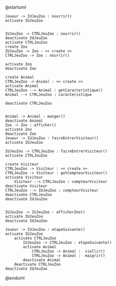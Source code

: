 @startuml

	Joueur -> IUJeuZoo : nourrir()
	activate IUJeuZoo
	
	
	IUJeuZoo -> CTRLJeuZoo : nourrir()
	deactivate IUJeuZoo
	activate CTRLJeuZoo
	create Zoo
	IUJeuZoo -> Zoo : << create >>
	CTRLJeuZoo -> Zoo : nourrir()
	
	activate Zoo
	deactivate Zoo
	
	create Animal
	CTRLJeuZoo -> Animal : << create >>
	activate Animal
	CTRLJeuZoo --> Animal : getCaracteristique()
	Animal --> CTRLJeuZoo : caracteristique
	
	deactivate CTRLJeuZoo
	
	
	Animal -> Animal : manger()
	deactivate Animal
	Zoo -> Zoo : afficher()
	activate Zoo
	deactivate Zoo
	Joueur -> IUJeuZoo : faireEntrerVisiteur()
	activate IUJeuZoo
	
	IUJeuZoo -> CTRLJeuZoo : faireEntrerVisiteur()
	activate CTRLJeuZoo 
	
	create Visiteur
	CTRLJeuZoo -> Visiteur : << create >>
	CTRLJeuZoo -> Visiteur : getCompteurVisiteur()
	activate Visiteur
		Visiteur --> CTRLJeuZoo : compteurVisiteur
	deactivate Visiteur
	CTRLJeuZoo --> IUJeuZoo : compteurVisiteur
	deactivate CTRLJeuZoo
	deactivate IUJeuZoo
	
	
	IUJeuZoo -> IUJeuZoo : afficherZoo()
	activate IUJeuZoo
	deactivate IUJeuZoo
	
	Joueur -> IUJeuZoo : etapeSuivante()
	activate IUJeuZoo
		activate CTRLJeuZoo
			IUJeuZoo -> CTRLJeuZoo : etapeSuivante()
			activate Animal
				CTRLJeuZoo -> Animal :  viellir()
				CTRLJeuZoo -> Animal :  maigrir()
			deactivate Animal
		deactivate CTRLJeuZoo
	deactivate IUJeuZoo
@enduml